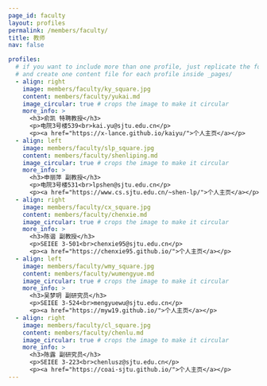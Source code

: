 ```yaml
---
page_id: faculty
layout: profiles
permalink: /members/faculty/
title: 教师
nav: false

profiles:
  # if you want to include more than one profile, just replicate the following block
  # and create one content file for each profile inside _pages/
  - align: right
    image: members/faculty/ky_square.jpg
    content: members/faculty/yukai.md
    image_circular: true # crops the image to make it circular
    more_info: >
      <h3>俞凯 特聘教授</h3>
      <p>电院3号楼539<br>kai.yu@sjtu.edu.cn</p>
      <p><a href="https://x-lance.github.io/kaiyu/">个人主页</a></p>
  - align: left
    image: members/faculty/slp_square.jpg
    content: members/faculty/shenliping.md
    image_circular: true # crops the image to make it circular
    more_info: >
      <h3>申丽萍 副教授</h3>
      <p>电院3号楼531<br>lpshen@sjtu.edu.cn</p>
      <p><a href="https://www.cs.sjtu.edu.cn/~shen-lp/">个人主页</a></p>
  - align: right
    image: members/faculty/cx_square.jpg
    content: members/faculty/chenxie.md
    image_circular: true # crops the image to make it circular
    more_info: >
      <h3>陈谐 副教授</h3>
      <p>SEIEE 3-501<br>chenxie95@sjtu.edu.cn</p>
      <p><a href="https://chenxie95.github.io/">个人主页</a></p>
  - align: left
    image: members/faculty/wmy_square.jpg
    content: members/faculty/wumengyue.md
    image_circular: true # crops the image to make it circular
    more_info: >
      <h3>吴梦玥 副研究员</h3>
      <p>SEIEE 3-524<br>mengyuewu@sjtu.edu.cn</p>
      <p><a href="https://myw19.github.io/">个人主页</a></p>
  - align: right
    image: members/faculty/cl_square.jpg
    content: members/faculty/chenlu.md
    image_circular: true # crops the image to make it circular
    more_info: >
      <h3>陈露 副研究员</h3>
      <p>SEIEE 3-223<br>chenlusz@sjtu.edu.cn</p>
      <p><a href="https://coai-sjtu.github.io/">个人主页</a></p>
---
```

